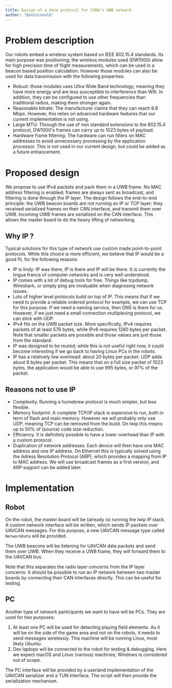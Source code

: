 ```yaml
---
title: Design of a data protocol for CVRA's UWB network
author: "@antoinealb"
---
```


# Problem description

Our robots embed a wireless system based on IEEE 802.15.4 standards.
Its main purpose was positioning; the wireless modules used (DW1000) allow for high precision time of flight measurements, which can be used in a beacon based position calculation.
However those modules can also be used for data transmission with the following properties:

* Robust: those modules uses Ultra Wide Band technology, meaning they have more energy and are less susceptible to interference than Wifi.
    In addition, they can be configured to use other frequencies than traditional radios, making them stronger again.
* Reasonable bitrate: The manufacturer claims that they can reach 6.8 Mbps.
    However, this relies on advanced hardware features that our current implementation is not using.
* Large MTU: Through the use of non standard extensions to the 802.15.4 protocol, DW1000's frames can carry up to 1023 bytes of payload.
* Hardware frame filtering: The hardware can run filters on MAC addresses to avoid unnecessary processing by the application processor.
    This is not used in our current design, but could be added as a future enhancement.

# Proposed design

We propose to use IPv4 packets and pack them in a UWB frame.
No MAC address filtering is enabled; frames are always sent as broadcast, and filtering is done through the IP layer.
The design follows the end-to-end principle: the UWB beacon boards are not running an IP or TCP layer: they received serialized frames on their CAN interface, and transmit them over UWB.
Incoming UWB frames are serialized on the CAN interface.
This allows the master board to do the heavy lifting of networking.

## Why IP ?

Typical solutions for this type of network use custom made point-to-point protocols.
While this choice is more efficient, we believe that IP would be a good fit, for the following reasons:

* IP is lindy: IP was there, IP is there and IP will be there.
    It is currently the lingua franca of computer networks and is very well understood.
* IP comes with a lot of debug tools for free.
    Things like tcpdump, Wireshark, or simply ping are invaluable when diagnosing network issues.
* Lots of higher level protocols build on top of IP.
    This means that if we need to provide a reliable ordered protocol for example, we can use TCP for this purpose.
    If we need a naming service, then DNS is there for us.
    However, if we just need a small connection multiplexing protocol, we can stick with UDP.
* IPv4 fits on the UWB packet size.
    More specifically, IPv4 requires packets of at least 576 bytes, while IPv6 requires 1280 bytes per packet.
    Note that smaller packets are possible and those values are just those from the standard.
* IP was designed to be routed; while this is not useful right now, it could become interesting if we go back to having Linux PCs in the robots.
* IP has a relatively low overhead: about 20 bytes per packet.
    UDP adds about 8 bytes per packet.
    This means that on a full size packet of 1023 bytes, the application would be able to use 995 bytes, or 97% of the packet.

## Reasons not to use IP

* Complexity.
    Running a homebrew protocol is much simpler, but less flexible.
* Memory footprint.
    A complete TCP/IP stack is expensive to run, both in term of flash and main memory.
    However we will probably only use UDP, meaning TCP can be removed from the build.
    On lwip this means up to 50% of (source) code size reduction.
* Efficiency.
    It is definitely possible to have a lower overhead than IP with a custom protocol.
* Duplication of network addresses.
    Each device will then have one MAC address and one IP address.
    On Ethernet this is typically solved using the Adress Resolution Protocol (ARP), which provides a mapping from IP to MAC address.
    We will use broadcast frames as a first version, and ARP support can be added later.

# Implementation

## Robot

On the robot, the master board will be (already is) running the lwip IP stack.
A custom network interface will be written, which sends IP packets over UAVCAN messages.
For this purpose, a new UAVCAN message type called `NetworkData` will be provided.

The UWB beacons will be listening for UAVCAN data packets and send them over UWB.
When they receive a UWB frame, they will forward them to the UAVCAN bus.

Note that this separates the radio layer concerns from the IP layer concerns: It should be possible to run an IP network between two master boards by connecting their CAN interfaces directly.
This can be useful for testing.

## PC

Another type of network participants we want to have will be PCs.
They are used for two purposes:

1. At least one PC will be used for detecting playing field elements.
    As it will be on the side of the game area and not on the robots, it needs to send messages wirelessly.
    This machine will be running Linux, most likely Ubuntu.
2. Dev laptops will be connected to the robot for testing & debugging.
    Here we expect macOS and Linux (various) machines; Windows is considered out of scope.

The PC interface will be provided by a userland implementation of the UAVCAN serializer and a TUN interface.
The script will then provide the serialization mechanism.
